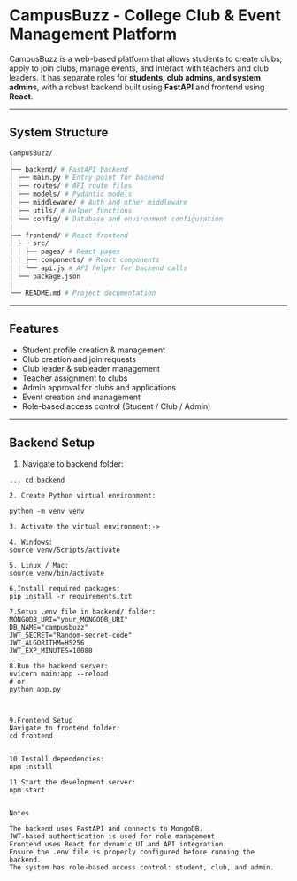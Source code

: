 # CampusBuzz - College Club & Event Management Platform

CampusBuzz is a web-based platform that allows students to create clubs, apply to join clubs, manage events, and interact with teachers and club leaders. It has separate roles for **students, club admins, and system admins**, with a robust backend built using **FastAPI** and frontend using **React**.

---

## System Structure

```bash
CampusBuzz/
│
├── backend/ # FastAPI backend
│ ├── main.py # Entry point for backend
│ ├── routes/ # API route files
│ ├── models/ # Pydantic models
│ ├── middleware/ # Auth and other middleware
│ ├── utils/ # Helper functions
│ └── config/ # Database and environment configuration
│
├── frontend/ # React frontend
│ ├── src/
│ │ ├── pages/ # React pages
│ │ ├── components/ # React components
│ │ └── api.js # API helper for backend calls
│ └── package.json
│
└── README.md # Project documentation
```

---

## Features

- Student profile creation & management
- Club creation and join requests
- Club leader & subleader management
- Teacher assignment to clubs
- Admin approval for clubs and applications
- Event creation and management
- Role-based access control (Student / Club / Admin)

---

## Backend Setup

1. Navigate to backend folder:
```bash(our folder path)
... cd backend

2. Create Python virtual environment:

python -m venv venv

3. Activate the virtual environment:->

4. Windows:
source venv/Scripts/activate

5. Linux / Mac:
source venv/bin/activate

6.Install required packages:
pip install -r requirements.txt

7.Setup .env file in backend/ folder:
MONGODB_URI="your_MONGODB_URI"
DB_NAME="campusbuzz"
JWT_SECRET="Random-secret-code"
JWT_ALGORITHM=HS256
JWT_EXP_MINUTES=10080

8.Run the backend server:
uvicorn main:app --reload
# or
python app.py



9.Frontend Setup
Navigate to frontend folder:
cd frontend


10.Install dependencies:
npm install

11.Start the development server:
npm start


Notes

The backend uses FastAPI and connects to MongoDB.
JWT-based authentication is used for role management.
Frontend uses React for dynamic UI and API integration.
Ensure the .env file is properly configured before running the backend.
The system has role-based access control: student, club, and admin.
